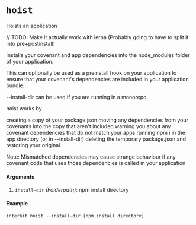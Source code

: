 
# `hoist`

Hoists an application


// TODO: Make it actually work with lerna (Probably going to have to split it into pre+postinstall)

Installs your covenant and app dependencies into the node_modules folder of your application.

This can optionally be used as a preinstall hook on your application to ensure that your covenant's dependencies are included in your application bundle.

--install-dir can be used if you are running in a monorepo.

hoist works by

creating a copy of your package.json
moving any dependencies from your covenants into the copy that aren't included
warning you about any covenant dependencies that do not match your apps
running npm i in the app directory (or in --install-dir)
deleting the temporary package.json and restoring your original.

Note: Mismatched dependencies may cause strange behaviour if any covenant code that uses those dependencies is called in your application


#### Arguments

1. `install-dir` *(Folderpath)*: npm install directory


#### Example

```js
interbit hoist --install-dir [npm install directory]
```



